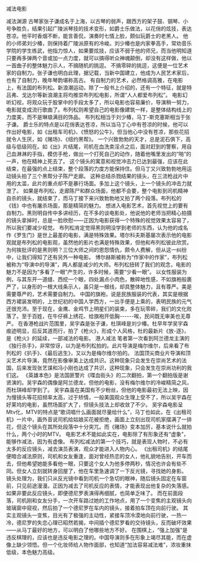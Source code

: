 减法电影
 
减法渊源    古琴家张子谦成名于上海，以古琴的弱声，跟西方的架子鼓、钢琴、小号争胜负，结果引起广陵派琴技的技术变形，如爵士乐做法，以花俏的炫技，表达苍凉。他平时香烟不断，能言善侃，演奏时七情上脸，颇似玩爵士的老黑人。     他的小师弟刘少椿，则保持着广陵派原有的冷峻。刘少椿也是内家拳高手，常劝音乐学院的学生练武，他指力惊人，如果要炫技，应该不弱于他的师兄，而当他明知道只要再多弹两个音或加一点力度，就可以搞得听众神魂颠倒，却没有这样做，他以一首曲子的整体魅力示人，不搞随机的挑逗。     不搞零碎的挑逗，这便是一位艺术家的自制力。张子谦也明白此理，据记载，当新中国建立，他成为人民艺术家后，也有了自制力，晚年琴韵堪称高古。  有自制力的艺术，必然格调高雅，在电影上，有法国的布列松。新浪潮运动，除了一般书上介绍的，还有一个特征，就是特吕弗、戈达尔等新浪潮主将均推崇布列松电影，所谓“人人都爱布列松”。     电影幻听幻视，将观众玩于股掌中的手段太多了，所以电影也容易廉价，导演稍一努力，电影就变成流行歌曲了。布列松则希望自己的电影像建筑一样，是整体结构线上的力度美，而不是琳琅满目的饰品。     布列松相当于刘少椿，马丁-斯克塞斯相当于张子谦。    爵士乐的特点是以花俏表达苍凉，所以当马丁心中有苍凉的时候，他可以作出好电影，如《出租车司机》、《愤怒的公牛》，但当他心中没有苍凉，那些花招就令人生厌，如《赌场》、《纽约黑帮》。     一个兴致勃勃的天才，总是泥石俱下，高级与低级同在。如《出》片结尾，司机在血洗卖淫点之后，面对赶到的警察，用自己血淋淋的手指，模仿手枪，做出一个打死自己的动作，随着他嘴里发出的“啪”的一声，他在精神上死去了。     这个镜头的寓意和视觉冲击力已达到最强，应该在此结束，在最强的点上结束，整个段落的力度方能保持住。但马丁又兴致勃勃地用运动镜头拍了三个黑帮分子陈尸走廊。     这种总结杀戮结果的镜头，在三流枪战片中用的太滥，此片的重点却不是暴行场面。多加上这个镜头，上一个镜头的冲击力就泄了。     如果是布列松，走廊陈尸和群众场面，他都不会要，整个电影到司机精神自杀的镜头，就结束了，而马丁接下来兴致勃勃地又拍了两个段落。布列松的《钱》中也有屠杀场面，那是精简的魅力。     想进入电影艺术，首先视觉上的要有自制力。黑则明自传中多讲经历，在不多的谈电影处，他说他的老师当把精心拍摄的镜头拿掉时，总是一脸欣慰——正因为电影获得一个特殊的视觉效果太容易了，所以我们要减少视觉。     布列松肯定觉得黑则明没学到老师的东西，认为他的成名作《罗生门》是世上最差的电影，满是特殊效果。塔尔科夫斯基屡次表示他的电影观就是布列松的电影观，虽然他的影片也满是特殊效果，但他和布列松彼此欣赏。     为何挨批评的是黑则明？三位大师之间的恩怨情仇，颇令人费解，但从这一纠纷中，让我们得知了还有另外一种电影。     博尔赫斯被称为“作家中的作家”，布列松被称为“导演中的导演”，两人都是减少的大师。布列松扭转了我们的观念，电影的魅力不是因为“多看了一眼”产生的，许多时候，需要“少看一眼”。     以女性服装为例，与其东开一道缝、西挖一个眼，四处漏点小肉色，散碎地性感，不如旗袍般裹严了，以身形的一根大线条示人，虽只是一根线，却具整体魅力，且有尊严。美是需要尊严的，艺术需要自制力。     中国的旗袍，说是民族服装的代表，其实是根据西方裙装发明的，上世纪初的中国人学西方，一出手便是上乘的，表明民族的元气还很充沛。至于现在，金鹰、金鸡节上明星们的装束，多在玩零碎，我们的文化败落了。至于百姓，在牛仔裤上绣花、给旗袍开低胸------唉，民间既无审美也无尊严。     在香港枪战片范围里，吴宇森是张子谦，杜琪峰是刘少椿。杜早年学吴宇森痕迹明显，后反其道而行，拍了《枪火》，形成个人风格，杜的最新片《放-逐》，是《枪火》的延续，一部减法的电影。
港人减法    笔者第一次看到阿兰德龙主演的《独行杀手》，非常惊讶，以为是布列松拍的。此片导演是梅尔维尔，后来看了布列松的《扒手》、《最后逃生》，又以为是梅尔维尔拍的。     法国顶尖商业片导演和顶尖艺术片导演，竟然在影像审美上达成共识。这种现象只会发生在崇尚艺术的法国，后来发现张艺谋和冯小刚也达成了共识，这种现象，只会发生在崇尚功利的我们这。     《英雄本色》是法国匪警片《喋血街头》的二次翻拍，第一个翻拍版是谢贤演的。吴宇森的偶像是阿兰德龙，但他的电影，没有梅尔维尔的冷峻精简之风，而杜琪峰却学到了。     吴宇森虽在美国有不少粉丝，但他的电影最初无法上映，因为慢镜头等花招频率太高，过于矫情，一般美国观众生理上受不了，所以吴宇森在好莱坞的电影，虽然场面扩大了，但镜头技法上却收敛了不少。     吴宇森电影呈Mtv化，MTV的特点是“歌词唱什么画面就尽量给什么”，马丁也如此，在《出租司机》一片中，画外音说司机给姑娘买花被拒绝，画面上立刻出现司机家摆满了一排花，但这个镜头在其所处段落中十分突兀。而《赌场》变本加厉，基本说什么就拍什么，两个小时的MTV。     电影艺术不能如此实在，电影除了有形象还有“虚象”，能够作减法，因为有虚像。  布列松减法的第一个技巧，就是表现人物时，不必有太多的反应镜头，减去演员表演，观众才能进入人物内心。    《出租司机》的结尾便暗合减法原则，司机和女友重逢，面对曾经热恋的女人，他礼貌地告别，开车而去，但他希望她能多看他一眼，只要这个女人为他多停两秒，情况也许会有些不同。但女人立刻就转身回屋了，他在车里急速调了一下反光镜，寻找她的身影。     镜头处理为，我们只从反光镜中看到司机一个急切的眼神，随后镜头固定在车窗前，只见前途漫漫。正因为减去了司机反应的表情，才能表现出他复杂的失落感。如果非要此反应镜头，即便德尼罗表演得再细腻，也简单乏味了。     而在前面段落，司机刚和女友分手，一次开车路过她的工作地点，用了一个变焦的主观镜头向玻璃窗中窥视，然后拍了一个德尼罗在车内的镜头，接着拍车顶在向前行驶。     其实主观镜头一变焦，目光有了极强的主动性，紧接车顶冷漠地向前行驶，一热一冷，德尼罗的失恋心理已昭然若揭，中间插个德尼罗看的交待镜头，反而破坏效果——从马丁最好的地方，可以明白了他哪些地方不好。     在围棋上，“强上加强”是违反棋理的，应该也是违反电影之理的。中国导演则多在形象上竭尽其能，而在虚像上缺少领悟。但一个化妆师给人物作面部，也知道“加法容易减法难”，浓妆重抹低级，本色魅力高级。
